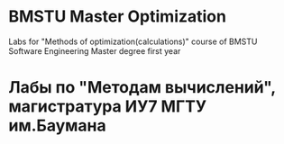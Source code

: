 # BMSTU Master Optimization
Labs for "Methods of optimization(calculations)" course of BMSTU Software Engineering Master degree first year

# Лабы по "Методам вычислений", магистратура ИУ7 МГТУ им.Баумана

